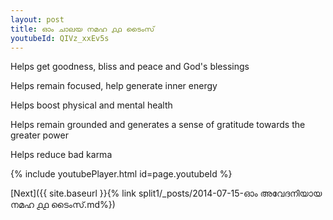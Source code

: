 ```yaml
---
layout: post
title: ഓം ചാലയ നമഹ ൧൧ ടൈംസ്
youtubeId: QIVz_xxEv5s
---
```

 
 
Helps get goodness, bliss and peace and God's blessings
 
Helps remain focused, help generate inner energy 
 
Helps boost physical and mental health 
 
Helps remain grounded and generates a sense of gratitude towards the greater power 
 
Helps reduce bad karma
 
 
 
 


{% include youtubePlayer.html id=page.youtubeId %}
 
[Next]({{ site.baseurl }}{% link  split1/_posts/2014-07-15-ഓം അവേദനിയായ നമഹ ൧൧ ടൈംസ്.md%})
 
